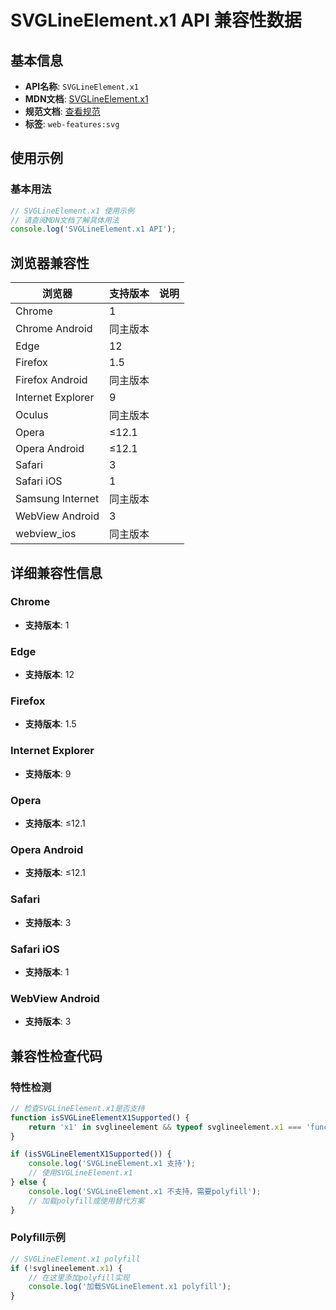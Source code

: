 # SVGLineElement.x1 API 兼容性数据

## 基本信息

- **API名称**: `SVGLineElement.x1`
- **MDN文档**: [SVGLineElement.x1](https://developer.mozilla.org/docs/Web/API/SVGLineElement/x1)
- **规范文档**: [查看规范](https://svgwg.org/svg2-draft/shapes.html#__svg__SVGLineElement__x1)
- **标签**: `web-features:svg`

## 使用示例

### 基本用法

```javascript
// SVGLineElement.x1 使用示例
// 请查阅MDN文档了解具体用法
console.log('SVGLineElement.x1 API');
```

## 浏览器兼容性

| 浏览器 | 支持版本 | 说明 |
|--------|----------|------|
| Chrome | 1 |  |
| Chrome Android | 同主版本 |  |
| Edge | 12 |  |
| Firefox | 1.5 |  |
| Firefox Android | 同主版本 |  |
| Internet Explorer | 9 |  |
| Oculus | 同主版本 |  |
| Opera | ≤12.1 |  |
| Opera Android | ≤12.1 |  |
| Safari | 3 |  |
| Safari iOS | 1 |  |
| Samsung Internet | 同主版本 |  |
| WebView Android | 3 |  |
| webview_ios | 同主版本 |  |

## 详细兼容性信息

### Chrome

- **支持版本**: 1

### Edge

- **支持版本**: 12

### Firefox

- **支持版本**: 1.5

### Internet Explorer

- **支持版本**: 9

### Opera

- **支持版本**: ≤12.1

### Opera Android

- **支持版本**: ≤12.1

### Safari

- **支持版本**: 3

### Safari iOS

- **支持版本**: 1

### WebView Android

- **支持版本**: 3

## 兼容性检查代码

### 特性检测

```javascript
// 检查SVGLineElement.x1是否支持
function isSVGLineElementX1Supported() {
    return 'x1' in svglineelement && typeof svglineelement.x1 === 'function';
}

if (isSVGLineElementX1Supported()) {
    console.log('SVGLineElement.x1 支持');
    // 使用SVGLineElement.x1
} else {
    console.log('SVGLineElement.x1 不支持，需要polyfill');
    // 加载polyfill或使用替代方案
}
```

### Polyfill示例

```javascript
// SVGLineElement.x1 polyfill
if (!svglineelement.x1) {
    // 在这里添加polyfill实现
    console.log('加载SVGLineElement.x1 polyfill');
}
```

